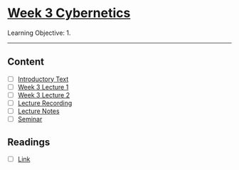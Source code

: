 # [Week 3 Cybernetics](https://canvas.sussex.ac.uk/courses/31028/pages/week-3-cybernetics-and-negative-feedback-2?module_item_id=1496358)
Learning Objective:
1. 

---

## Content
- [ ] [Introductory Text]()
- [ ] [Week 3 Lecture 1](https://canvas.sussex.ac.uk/courses/31028/files/5577312?module_item_id=1496212)
- [ ] [Week 3 Lecture 2](https://canvas.sussex.ac.uk/courses/31028/files/5577311?module_item_id=1496211)
- [ ] [Lecture Recording](https://sussex.cloud.panopto.eu/Panopto/Pages/Viewer.aspx?id=9d2f76d4-1df4-4af5-b13f-b28200e67e60)
- [ ] [Lecture Notes]()
- [ ] [Seminar](https://canvas.sussex.ac.uk/courses/31028/pages/week-3-seminar?module_item_id=1496359)

## Readings
- [ ] [Link]()

